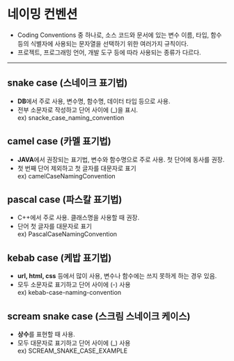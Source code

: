 # 네이밍 컨벤션    
- Coding Conventions 중 하나로, 소스 코드와 문서에 있는 변수 이름, 타입, 함수 등의 식별자에 사용되는 문자열을 선택하기 위한 여러가지 규칙이다.
- 프로젝트, 프로그래밍 언어, 개발 도구 등에 따라 사용되는 종류가 다르다.
---------------------------------------
## snake case (스네이크 표기법)
- **DB**에서 주로 사용, 변수명, 함수명, 데이터 타입 등으로 사용.
- 전부 소문자로 작성하고 단어 사이에 (_)을 표시.    
ex) snacke_case_naming_convention

## camel case (카멜 표기법)
- **JAVA**에서 권장되는 표기법, 변수와 함수명으로 주로 사용. 첫 단어에 동사를 권장.
- 첫 번째 단어 제외하고 첫 글자를 대문자로 표기    
ex) camelCaseNamingConvention

## pascal case (파스칼 표기법)
- C++에서 주로 사용. 클래스명을 사용할 때 권장.
- 단어 첫 글자를 대문자로 표기    
ex) PascalCaseNamingConvention

## kebab case (케밥 표기법)
- **url, html, css** 등에서 많이 사용, 변수나 함수에는 쓰지 못하게 하는 경우 있음.
- 모두 소문자로 표기하고 단어 사이에 (-) 사용    
ex) kebab-case-naming-convention

## scream snake case (스크림 스네이크 케이스)
- **상수**를 표현할 때 사용.
- 모두 대문자로 표기하고 단어 사이에 (_) 사용    
ex) SCREAM_SNAKE_CASE_EXAMPLE
